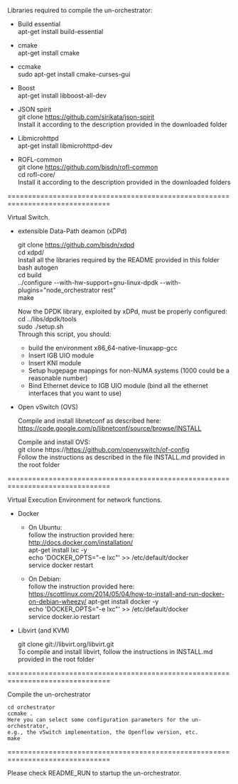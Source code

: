 Libraries required to compile the un-orchestrator:

* Build essential  
	apt-get install build-essential

* cmake  
	apt-get install cmake

* ccmake  
	sudo apt-get install cmake-curses-gui

* Boost  
	apt-get install libboost-all-dev

* JSON spirit  
 	git clone https://github.com/sirikata/json-spirit  
	Install it according to the description provided in the downloaded folder

* Libmicrohttpd  
	apt-get install libmicrohttpd-dev

* ROFL-common  
	git clone https://github.com/bisdn/rofl-common  
	cd rofl-core/  
	Install it according to the description provided in the downloaded folders

===============================================================================

Virtual Switch.

* extensible Data-Path deamon (xDPd)

	git clone https://github.com/bisdn/xdpd  
	cd xdpd/  
	Install all the libraries required by the README provided in this folder  
	bash autogen  
	cd build  
	../configure --with-hw-support=gnu-linux-dpdk --with-plugins="node_orchestrator rest"   
	make
  
	Now the DPDK library, exploited by xDPd, must be properly configured:  
	cd ../libs/dpdk/tools  
	sudo ./setup.sh  
	Through this script, you should:  
	* build the environment x86_64-native-linuxapp-gcc
	* Insert IGB UIO module
  	* Insert KNI module
	* Setup hugepage mappings for non-NUMA systems (1000 could be a reasonable
    number)
	* Bind Ethernet device to IGB UIO module (bind all the ethernet interfaces 
    that you want to use)

* Open vSwitch (OVS)

	Compile and install libnetconf as described here:  
		https://code.google.com/p/libnetconf/source/browse/INSTALL  
	  
	Compile and install OVS:  
		git clone https://https://github.com/openvswitch/of-config    
		Follow the instructions as described in the file INSTALL.md 
		provided in the root folder  

===============================================================================

Virtual Execution Environment for network functions.

* Docker

	* On Ubuntu:   
		follow the instruction provided here:  
			http://docs.docker.com/installation/  
		apt-get install lxc -y  
		echo 'DOCKER_OPTS="-e lxc"' >> /etc/default/docker  
		service docker restart

	* On Debian:  
		follow the instruction provided here:  
			https://scottlinux.com/2014/05/04/how-to-install-and-run-docker-on-debian-wheezy/ 
		apt-get install docker -y  
		echo 'DOCKER_OPTS="-e lxc"' >> /etc/default/docker  
		service docker.io restart

* Libvirt (and KVM)

	git clone git://libvirt.org/libvirt.git  
	To compile and install libvirt, follow the instructions in INSTALL.md
	provided in the root folder
        
===============================================================================

Compile the un-orchestrator

	cd orchestrator  
	ccmake .  
	Here you can select some configuration parameters for the un-orchestrator,  
	e.g., the vSwitch implementation, the Openflow version, etc.  
	make
    
===============================================================================

Please check README_RUN to startup the un-orchestrator.
